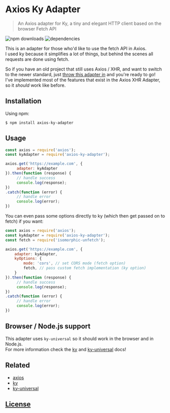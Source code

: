 # Axios Ky Adapter

> An Axios adapter for Ky, a tiny and elegant HTTP client based on the browser Fetch API

![npm downloads](https://img.shields.io/npm/dt/axios-ky-adapter?style=for-the-badge)
![dependencies](https://img.shields.io/david/Skayo/axios-ky-adapter?style=for-the-badge)

This is an adapter for those who'd like to use the fetch API in Axios.  
I used ky because it simplifies a lot of things, but behind the scenes all requests are done using fetch.  

So if you have an old project that still uses Axios / XHR, and want to switch to the newer standard, just [throw this adapter in](#usage) and you're ready to go!  
I've implemented most of the features that exist in the Axios XHR Adapter, so it *should* work like before.

## Installation

Using npm:
```shell
$ npm install axios-ky-adapter
```

## Usage

```js
const axios = require('axios');
const kyAdapter = require('axios-ky-adapter');

axios.get('https://example.com', {
     adapter: kyAdapter
}).then(function (response) {
     // handle success
     console.log(response);
})
.catch(function (error) {
     // handle error
     console.log(error);
})
```

You can even pass some options directly to ky (which then get passed on to fetch) if you want:
```js
const axios = require('axios');
const kyAdapter = require('axios-ky-adapter');
const fetch = require('isomorphic-unfetch');

axios.get('https://example.com', {
    adapter: kyAdapter,
    kyOptions: {
        mode: 'cors', // set CORS mode (fetch option)
        fetch, // pass custom fetch implementation (ky option)
    }
}).then(function (response) {
     // handle success
     console.log(response);
})
.catch(function (error) {
     // handle error
     console.log(error);
})
```

## Browser / Node.js support

This adapter uses `ky-universal` so it should work in the browser and in Node.js.  
For more information check the [ky](https://github.com/sindresorhus/ky) and [ky-universal](https://github.com/sindresorhus/ky-universal) docs!

## Related

- [axios](https://github.com/axios/axios)
- [ky](https://github.com/sindresorhus/ky)
- [ky-universal](https://github.com/sindresorhus/ky-universal)

## [License](https://github.com/Skayo/axios-ky-adapter/blob/master/LICENSE.md)